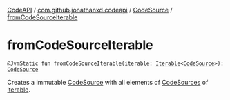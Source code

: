 [CodeAPI](../../index.md) / [com.github.jonathanxd.codeapi](../index.md) / [CodeSource](index.md) / [fromCodeSourceIterable](.)

# fromCodeSourceIterable

`@JvmStatic fun fromCodeSourceIterable(iterable: `[`Iterable`](https://kotlinlang.org/api/latest/jvm/stdlib/kotlin.collections/-iterable/index.html)`<`[`CodeSource`](index.md)`>): `[`CodeSource`](index.md)

Creates a immutable [CodeSource](index.md) with all elements of [CodeSources](index.md) of [iterable](from-code-source-iterable.md#com.github.jonathanxd.codeapi.CodeSource.Companion$fromCodeSourceIterable(kotlin.collections.Iterable((com.github.jonathanxd.codeapi.CodeSource)))/iterable).

